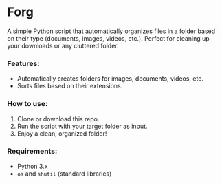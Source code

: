 # Forg
A simple Python script that automatically organizes files in a folder based on their type (documents, images, videos, etc.). 
Perfect for cleaning up your downloads or any cluttered folder.

### Features:
- Automatically creates folders for images, documents, videos, etc.
- Sorts files based on their extensions.

### How to use:
1. Clone or download this repo.
2. Run the script with your target folder as input.
3. Enjoy a clean, organized folder!

### Requirements:
- Python 3.x
- `os` and `shutil` (standard libraries)
